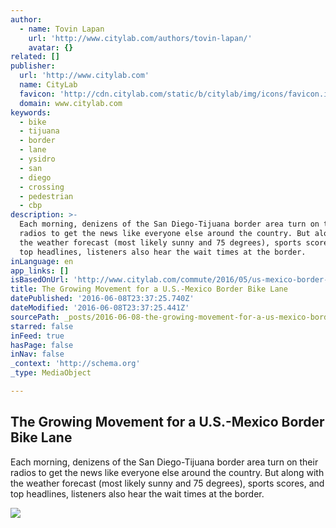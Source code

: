 ```yaml
---
author:
  - name: Tovin Lapan
    url: 'http://www.citylab.com/authors/tovin-lapan/'
    avatar: {}
related: []
publisher:
  url: 'http://www.citylab.com'
  name: CityLab
  favicon: 'http://cdn.citylab.com/static/b/citylab/img/icons/favicon.ico'
  domain: www.citylab.com
keywords:
  - bike
  - tijuana
  - border
  - lane
  - ysidro
  - san
  - diego
  - crossing
  - pedestrian
  - cbp
description: >-
  Each morning, denizens of the San Diego-Tijuana border area turn on their
  radios to get the news like everyone else around the country. But along with
  the weather forecast (most likely sunny and 75 degrees), sports scores, and
  top headlines, listeners also hear the wait times at the border.
inLanguage: en
app_links: []
isBasedOnUrl: 'http://www.citylab.com/commute/2016/05/us-mexico-border-bike-lane/481515/'
title: The Growing Movement for a U.S.-Mexico Border Bike Lane
datePublished: '2016-06-08T23:37:25.740Z'
dateModified: '2016-06-08T23:37:25.441Z'
sourcePath: _posts/2016-06-08-the-growing-movement-for-a-us-mexico-border-bike-lane.md
starred: false
inFeed: true
hasPage: false
inNav: false
_context: 'http://schema.org'
_type: MediaObject

---
```

<article style=""><h1>The Growing Movement for a U.S.-Mexico Border Bike Lane</h1><p>Each morning, denizens of the San Diego-Tijuana border area turn on their radios to get the news like everyone else around the country. But along with the weather forecast (most likely sunny and 75 degrees), sports scores, and top headlines, listeners also hear the wait times at the border.</p><img src="http://cdn.citylab.com/media/img/citylab/2016/05/AP_02040303749/facebook.jpg?1462484340" /></article>